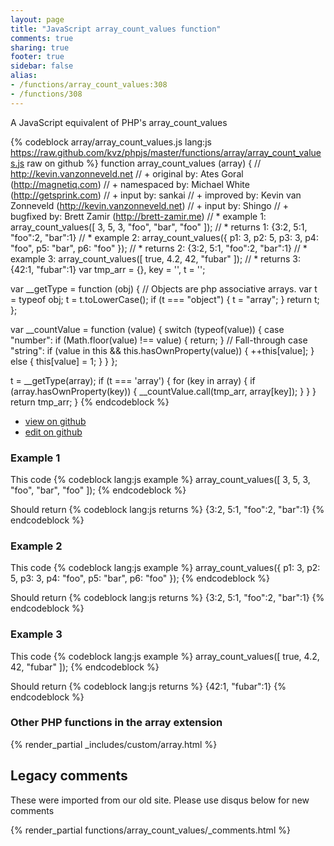 ```yaml
---
layout: page
title: "JavaScript array_count_values function"
comments: true
sharing: true
footer: true
sidebar: false
alias:
- /functions/array_count_values:308
- /functions/308
---
```

<!-- Generated by Rakefile:build -->
A JavaScript equivalent of PHP's array_count_values

{% codeblock array/array_count_values.js lang:js https://raw.github.com/kvz/phpjs/master/functions/array/array_count_values.js raw on github %}
function array_count_values (array) {
  // http://kevin.vanzonneveld.net
  // +   original by: Ates Goral (http://magnetiq.com)
  // + namespaced by: Michael White (http://getsprink.com)
  // +      input by: sankai
  // +   improved by: Kevin van Zonneveld (http://kevin.vanzonneveld.net)
  // +   input by: Shingo
  // +   bugfixed by: Brett Zamir (http://brett-zamir.me)
  // *     example 1: array_count_values([ 3, 5, 3, "foo", "bar", "foo" ]);
  // *     returns 1: {3:2, 5:1, "foo":2, "bar":1}
  // *     example 2: array_count_values({ p1: 3, p2: 5, p3: 3, p4: "foo", p5: "bar", p6: "foo" });
  // *     returns 2: {3:2, 5:1, "foo":2, "bar":1}
  // *     example 3: array_count_values([ true, 4.2, 42, "fubar" ]);
  // *     returns 3: {42:1, "fubar":1}
  var tmp_arr = {},
    key = '',
    t = '';

  var __getType = function (obj) {
    // Objects are php associative arrays.
    var t = typeof obj;
    t = t.toLowerCase();
    if (t === "object") {
      t = "array";
    }
    return t;
  };

  var __countValue = function (value) {
    switch (typeof(value)) {
    case "number":
      if (Math.floor(value) !== value) {
        return;
      }
      // Fall-through
    case "string":
      if (value in this && this.hasOwnProperty(value)) {
        ++this[value];
      } else {
        this[value] = 1;
      }
    }
  };

  t = __getType(array);
  if (t === 'array') {
    for (key in array) {
      if (array.hasOwnProperty(key)) {
        __countValue.call(tmp_arr, array[key]);
      }
    }
  }
  return tmp_arr;
}
{% endcodeblock %}

 - [view on github](https://github.com/kvz/phpjs/blob/master/functions/array/array_count_values.js)
 - [edit on github](https://github.com/kvz/phpjs/edit/master/functions/array/array_count_values.js)

### Example 1
This code
{% codeblock lang:js example %}
array_count_values([ 3, 5, 3, "foo", "bar", "foo" ]);
{% endcodeblock %}

Should return
{% codeblock lang:js returns %}
{3:2, 5:1, "foo":2, "bar":1}
{% endcodeblock %}

### Example 2
This code
{% codeblock lang:js example %}
array_count_values({ p1: 3, p2: 5, p3: 3, p4: "foo", p5: "bar", p6: "foo" });
{% endcodeblock %}

Should return
{% codeblock lang:js returns %}
{3:2, 5:1, "foo":2, "bar":1}
{% endcodeblock %}

### Example 3
This code
{% codeblock lang:js example %}
array_count_values([ true, 4.2, 42, "fubar" ]);
{% endcodeblock %}

Should return
{% codeblock lang:js returns %}
{42:1, "fubar":1}
{% endcodeblock %}


### Other PHP functions in the array extension
{% render_partial _includes/custom/array.html %}
## Legacy comments
These were imported from our old site. Please use disqus below for new comments
<div style="overflow-y: scroll; max-height: 500px;">
{% render_partial functions/array_count_values/_comments.html %}
</div>
